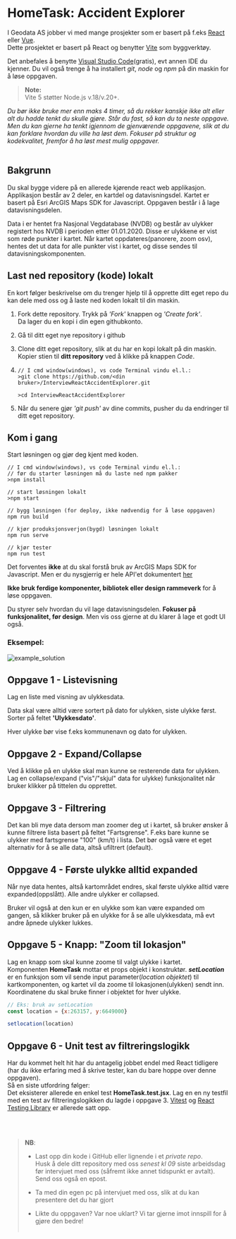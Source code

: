 # HomeTask: Accident Explorer

I Geodata AS jobber vi med mange prosjekter som er basert på f.eks [React](https://reactjs.org/) eller [Vue](https://vuejs.org/).<br />
Dette prosjektet er basert på React og benytter [Vite](https://vitejs.dev/) som byggverktøy.<br />

Det anbefales å benytte [Visual Studio Code](https://code.visualstudio.com/)(gratis), evt annen IDE du kjenner. Du vil også trenge å ha installert *git*, *node* og *npm* på din maskin for å løse oppgaven.

> **Note:**<br />
> Vite 5 støtter Node.js v.18/v.20+.<br />

*Du bør ikke bruke mer enn maks 4 timer, så du rekker kanskje ikke alt eller alt du hadde tenkt du skulle gjøre. Står du fast, så kan du ta neste oppgave. Men du kan gjerne ha tenkt igjennom de gjenværende oppgavene, slik at du kan forklare hvordan du ville ha løst dem.
Fokuser på struktur og kodekvalitet, fremfor å ha løst mest mulig oppgaver.*
<br />
<br />
## Bakgrunn

Du skal bygge videre på en allerede kjørende react web applikasjon.
Applikasjon består av 2 deler, en kartdel og datavisningsdel. 
Kartet er basert på Esri ArcGIS Maps SDK for Javascript.
Oppgaven består i å lage datavisningsdelen.

Data i er hentet fra Nasjonal Vegdatabase (NVDB) og består av ulykker registert hos NVDB i perioden etter 01.01.2020. Disse er ulykkene er vist som røde punkter i kartet. Når kartet oppdateres(panorere, zoom osv), hentes det ut data for alle punkter vist i kartet, og disse sendes til datavisningskomponenten.

## Last ned repository (kode) lokalt
En kort følger beskrivelse om du trenger hjelp til å opprette ditt eget repo du kan dele med oss og å laste ned koden lokalt til din maskin.

1. Fork dette repository. Trykk på _'Fork'_ knappen og _'Create fork'_.   
   Da lager du en kopi i din egen githubkonto.
2. Gå til ditt eget nye repository i github
3. Clone ditt eget repository, slik at du har en kopi lokalt på din maskin.   
   Kopier stien til **ditt repository** ved å klikke på knappen _Code_.
4. ```
   // I cmd window(windows), vs code Terminal vindu el.l.:
   >git clone https://github.com/<din bruker>/InterviewReactAccidentExplorer.git

   >cd InterviewReactAccidentExplorer
   ```

1. Når du senere gjør _'git push'_ av dine commits, pusher du da endringer til ditt eget repository.


## Kom i gang
Start løsningen og gjør deg kjent med koden.

```
// I cmd window(windows), vs code Terminal vindu el.l.:
// før du starter løsningen må du laste ned npm pakker
>npm install

// start løsningen lokalt
>npm start

// bygg løsningen (for deploy, ikke nødvendig for å løse oppgaven)
npm run build

// kjør produksjonsverjon(bygd) løsningen lokalt
npm run serve

// kjør tester
npm run test
```

Det forventes __ikke__ at du skal forstå bruk av ArcGIS Maps SDK for Javascript. Men er du nysgjerrig er hele API'et dokumentert [her](https://developers.arcgis.com/javascript/latest/)

__Ikke bruk ferdige komponenter, bibliotek eller design rammeverk__ for å løse oppgaven.

Du styrer selv hvordan du vil lage datavisningsdelen. __Fokuser på funksjonalitet, før design__. Men vis oss gjerne at du klarer å lage et godt UI også.

### Eksempel:
![example_solution](example%20solution.png)


## Oppgave 1 - Listevisning
Lag en liste med visning av ulykkesdata.

Data skal være alltid være sortert på dato for ulykken, siste ulykke først. Sorter på feltet __'Ulykkesdato'__.

Hver ulykke bør vise f.eks kommunenavn og dato for ulykken.

## Oppgave 2 - Expand/Collapse
Ved å klikke på en ulykke skal man kunne se resterende data for ulykken. Lag en collapse/expand ("vis"/"skjul" data for ulykke) funksjonalitet når bruker klikker på tittelen du opprettet.

## Oppgave 3 - Filtrering
Det kan bli mye data dersom man zoomer deg ut i kartet, så bruker ønsker å kunne filtrere lista basert på feltet "Fartsgrense". F.eks bare kunne se ulykker med fartsgrense "100" (km/t) i lista.
Det bør også være et eget alternativ for å se alle data, altså ufiltrert (default). 

## Oppgave 4 - Første ulykke alltid expanded
Når nye data hentes, altså kartområdet endres, skal første ulykke alltid være expanded(oppslått). Alle andre ulykker er collapsed.

Bruker vil også at den kun er en ulykke som kan være expanded om gangen, så klikker bruker på en ulykke for å se alle ulykkesdata, må evt andre åpnede ulykker lukkes.

## Oppgave 5 - Knapp: "Zoom til lokasjon"
Lag en knapp som skal kunne zoome til valgt ulykke i kartet.
<br />
Komponenten __HomeTask__ mottar et props objekt i konstruktør. __*setLocation*__ er en funksjon som vil sende input parameter(*location objektet*) til kartkomponenten, og kartet vil da zoome til lokasjonen(ulykken) sendt inn. Koordinatene du skal bruke finner i objektet for hver ulykke.

```javascript
// Eks: bruk av setLocation
const location = {x:263157, y:6649000}

setlocation(location)
```

## Oppgave 6 - Unit test av filtreringslogikk
Har du kommet helt hit har du antagelig jobbet endel med React tidligere (har du ikke erfaring med å skrive tester, kan du bare hoppe over denne oppgaven). 
<br />
Så en siste utfordring følger:
<br />
Det eksisterer allerede en enkel test __HomeTask.test.jsx__. Lag en en ny testfil med en test av filtreringslogikken du lagde i oppgave 3.
[Vitest](https://vitest.dev/) og [React Testing Library](https://testing-library.com/docs/react-testing-library/intro/) er allerede satt opp.

<br />
<br />

>__NB__: 
>- Last opp din kode i GitHub eller lignende i et *private repo*. 
>  <br />Husk å dele ditt repository med oss *senest kl 09* siste arbeidsdag før intervjuet med oss (såfremt ikke annet tidspunkt er avtalt). Send oss også en epost.
>
>- Ta med din egen pc på intervjuet med oss, slik at du kan presentere det du har gjort 
>
>- Likte du oppgaven? Var noe uklart? Vi tar gjerne imot innspill for å gjøre den bedre!<br/><br/>
